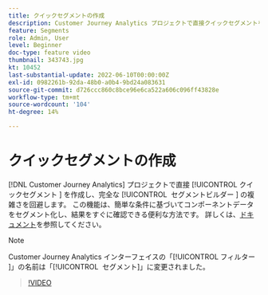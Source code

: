 ```yaml
---
title: クイックセグメントの作成
description: Customer Journey Analytics プロジェクトで直接クイックセグメントを作成し、完全なセグメントビルダーの複雑さを回避します。 この機能は、簡単な条件に基づいてコンポーネントデータをセグメント化し、結果をすぐに確認できる便利な方法です。
feature: Segments
role: Admin, User
level: Beginner
doc-type: feature video
thumbnail: 343743.jpg
kt: 10452
last-substantial-update: 2022-06-10T00:00:00Z
exl-id: 0982261b-92da-48b0-a0b4-9bd24a083631
source-git-commit: d726ccc860c8bce96e6ca522a606c096ff43828e
workflow-type: tm+mt
source-wordcount: '104'
ht-degree: 14%

---
```


# クイックセグメントの作成

[!DNL Customer Journey Analytics] プロジェクトで直接 [!UICONTROL &#x200B; クイックセグメント &#x200B;] を作成し、完全な [!UICONTROL &#x200B; セグメントビルダー &#x200B;] の複雑さを回避します。 この機能は、簡単な条件に基づいてコンポーネントデータをセグメント化し、結果をすぐに確認できる便利な方法です。 詳しくは、[ドキュメント](https://experienceleague.adobe.com/ja/docs/analytics-platform/using/cja-components/cja-segments/quick-filters)を参照してください。

>[!NOTE]
>
> Customer Journey Analytics インターフェイスの「[!UICONTROL &#x200B; フィルター &#x200B;]」の名前は「[!UICONTROL &#x200B; セグメント &#x200B;]」に変更されました。

>[!VIDEO](https://video.tv.adobe.com/v/3410244/?quality=12&learn=on&captions=jpn)
